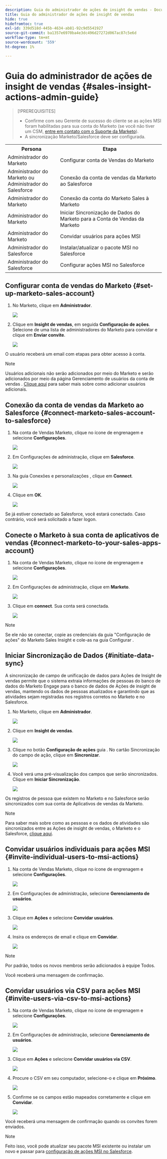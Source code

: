 ```yaml
---
description: Guia do administrador de ações de insight de vendas - Documentos do Marketo - Documentação do produto
title: Guia do administrador de ações de insight de vendas
hide: true
hidefromtoc: true
exl-id: 339d518d-445b-4634-ab81-92c9d5541927
source-git-commit: ba1357e6970ba4e3dc496d27272d067ac87c5e6d
workflow-type: tm+mt
source-wordcount: '559'
ht-degree: 1%

---
```


# Guia do administrador de ações de insight de vendas {#sales-insight-actions-admin-guide}

>[!PREREQUISITES]
>
>* Confirme com seu Gerente de sucesso do cliente se as ações MSI foram habilitadas para sua conta do Marketo (se você não tiver um CSM, [entre em contato com o Suporte da Marketo](https://nation.marketo.com/t5/support/ct-p/Support)).
>* A sincronização Marketo/Salesforce deve ser configurada.


<table>
 <tr>
  <th>Persona</th>
  <th>Etapa</th>
 </tr>
 <tr>
  <td>Administrador do Marketo</td>
  <td>Configurar conta de Vendas do Marketo</td>
 </tr>
 <tr>
  <td>Administrador do Marketo ou <br/>Administrador do Salesforce</td>
  <td>Conexão da conta de vendas da Marketo ao Salesforce</td>
 </tr>
 <tr>
  <td>Administrador do Marketo</td>
  <td>Conexão da conta do Marketo Sales à Marketo</td>
 </tr>
 <tr>
  <td>Administrador do Marketo</td>
  <td>Iniciar Sincronização de Dados do Marketo para a Conta de Vendas da Marketo</td>
 </tr>
 <tr>
  <td>Administrador do Marketo</td>
  <td>Convidar usuários para ações MSI</td>
 </tr>
 <tr>
  <td>Administrador do Salesforce</td>
  <td>Instalar/atualizar o pacote MSI no Salesforce</td>
 </tr>
 <tr>
  <td>Administrador do Salesforce</td>
  <td>Configurar ações MSI no Salesforce</td>
 </tr>
</table>

## Configurar conta de vendas do Marketo {#set-up-marketo-sales-account}

1. No Marketo, clique em **Administrador**.

   ![](assets/msi-actions-admin-guide-1.png)

1. Clique em **Insight de vendas**, em seguida **Configuração de ações**. Selecione de uma lista de administradores do Marketo para convidar e clique em **Enviar convite**.

   ![](assets/msi-actions-admin-guide-2.png)

O usuário receberá um email com etapas para obter acesso à conta.

>[!NOTE]
>
>Usuários adicionais não serão adicionados por meio do Marketo e serão adicionados por meio da página Gerenciamento de usuários da conta de vendas . [Clique aqui](/help/marketo/product-docs/marketo-sales-connect/admin/invite-users.md) para saber mais sobre como adicionar usuários adicionais.

## Conexão da conta de vendas da Marketo ao Salesforce {#connect-marketo-sales-account-to-salesforce}

1. Na conta de Vendas Marketo, clique no ícone de engrenagem e selecione **Configurações**.

   ![](assets/msi-actions-admin-guide-3.png)

1. Em Configurações de administração, clique em **Salesforce**.

   ![](assets/msi-actions-admin-guide-4.png)

1. Na guia Conexões e personalizações , clique em **Connect**.

   ![](assets/msi-actions-admin-guide-5.png)

1. Clique em **OK**.

   ![](assets/msi-actions-admin-guide-6.png)

Se já estiver conectado ao Salesforce, você estará conectado. Caso contrário, você será solicitado a fazer logon.

## Conecte o Marketo à sua conta de aplicativos de vendas {#connect-marketo-to-your-sales-apps-account}

1. Na conta de Vendas Marketo, clique no ícone de engrenagem e selecione **Configurações**.

   ![](assets/msi-actions-admin-guide-7.png)

1. Em Configurações de administração, clique em **Marketo**.

   ![](assets/msi-actions-admin-guide-8.png)

1. Clique em **connect**. Sua conta será conectada.

   ![](assets/msi-actions-admin-guide-9.png)

>[!NOTE]
>
>Se ele não se conectar, copie as credenciais da guia &quot;Configuração de ações&quot; do Marketo Sales Insight e cole-as na guia Configurar .

## Iniciar Sincronização de Dados {#initiate-data-sync}

A sincronização de campo de unificação de dados para Ações de Insight de vendas permite que o sistema extraia informações de pessoas do banco de dados do Marketo Engage para o banco de dados de Ações de insight de vendas, mantendo os dados de pessoas atualizados e garantindo que as atividades sejam registradas nos registros corretos no Marketo e no Salesforce.

1. No Marketo, clique em **Administrador**.

   ![](assets/msi-actions-admin-guide-10.png)

1. Clique em **Insight de vendas**.

   ![](assets/msi-actions-admin-guide-11.png)

1. Clique no botão **Configuração de ações** guia . No cartão Sincronização do campo de ação, clique em **Sincronizar**.

   ![](assets/msi-actions-admin-guide-12.png)

1. Você verá uma pré-visualização dos campos que serão sincronizados. Clique em **Iniciar Sincronização**.

   ![](assets/msi-actions-admin-guide-13.png)

Os registros de pessoa que existem no Marketo e no Salesforce serão sincronizados com sua conta de Aplicativos de vendas da Marketo.

>[!NOTE]
>
>Para saber mais sobre como as pessoas e os dados de atividades são sincronizados entre as Ações de insight de vendas, o Marketo e o Salesforce, [clique aqui](/help/marketo/product-docs/marketo-sales-insight/actions/admin/actions-data-sync-faq.md).

## Convidar usuários individuais para ações MSI {#invite-individual-users-to-msi-actions}

1. Na conta de Vendas Marketo, clique no ícone de engrenagem e selecione **Configurações**.

   ![](assets/msi-actions-admin-guide-14.png)

1. Em Configurações de administração, selecione **Gerenciamento de usuários**.

   ![](assets/msi-actions-admin-guide-15.png)

1. Clique em **Ações** e selecione **Convidar usuários**.

   ![](assets/msi-actions-admin-guide-16.png)

1. Insira os endereços de email e clique em **Convidar**.

   ![](assets/msi-actions-admin-guide-17.png)

>[!NOTE]
>
>Por padrão, todos os novos membros serão adicionados à equipe Todos.

Você receberá uma mensagem de confirmação.

## Convidar usuários via CSV para ações MSI {#invite-users-via-csv-to-msi-actions}

1. Na conta de Vendas Marketo, clique no ícone de engrenagem e selecione **Configurações**.

   ![](assets/msi-actions-admin-guide-18.png)

1. Em Configurações de administração, selecione **Gerenciamento de usuários**.

   ![](assets/msi-actions-admin-guide-19.png)

1. Clique em **Ações** e selecione **Convidar usuários via CSV**.

   ![](assets/msi-actions-admin-guide-20.png)

1. Procure o CSV em seu computador, selecione-o e clique em **Próximo**.

   ![](assets/msi-actions-admin-guide-21.png)

1. Confirme se os campos estão mapeados corretamente e clique em **Convidar**.

   ![](assets/msi-actions-admin-guide-22.png)

Você receberá uma mensagem de confirmação quando os convites forem enviados.

>[!NOTE]
>
>Feito isso, você pode atualizar seu pacote MSI existente ou instalar um novo e passar para [configuração de ações MSI no Salesforce](/help/marketo/product-docs/marketo-sales-insight/actions/salesforce-configuration/sales-insight-actions-configuration-in-salesforce.md).
